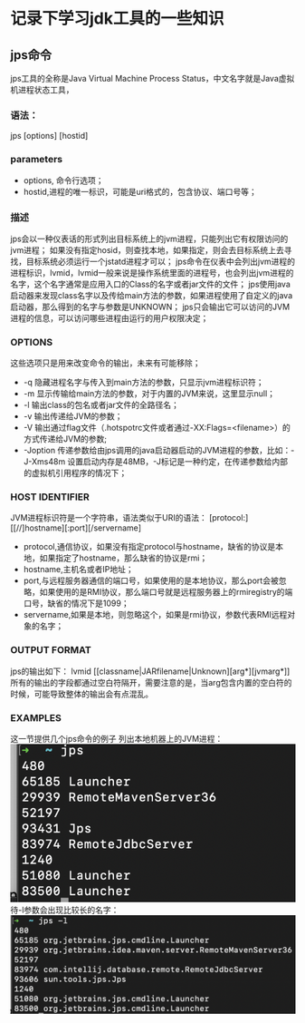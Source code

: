 # 记录下学习jdk工具的一些知识
## jps命令
jps工具的全称是Java Virtual Machine Process Status，中文名字就是Java虚拟机进程状态工具，
### 语法：
jps [options] [hostid]

### parameters
- options, 命令行选项；
- hostid,进程的唯一标识，可能是uri格式的，包含协议、端口号等；
### 描述
jps会以一种仪表话的形式列出目标系统上的jvm进程，只能列出它有权限访问的jvm进程；
如果没有指定hosid，则查找本地，如果指定，则会去目标系统上去寻找，目标系统必须运行一个jstatd进程才可以；
jps命令在仪表中会列出jvm进程的进程标识，lvmid，lvmid一般来说是操作系统里面的进程号，也会列出jvm进程的名字，这个名字通常是应用入口的Class的名字或者jar文件的文件；
jps使用java启动器来发现class名字以及传给main方法的参数，如果进程使用了自定义的java启动器，那么得到的名字与参数是UNKNOWN；
jps只会输出它可以访问的JVM进程的信息，可以访问哪些进程由运行的用户权限决定；
### OPTIONS
这些选项只是用来改变命令的输出，未来有可能移除；
- -q 隐藏进程名字与传入到main方法的参数，只显示jvm进程标识符；
- -m 显示传输给main方法的参数，对于内置的JVM来说，这里显示null；
- -l 输出class的包名或者jar文件的全路径名；
- -v 输出传递给JVM的参数；
- -V 输出通过flag文件（.hotspotrc文件或者通过-XX:Flags=\<filename>）的方式传递给JVM的参数;
- -Joption 传递参数给由jps调用的java启动器启动的JVM进程的参数，比如：-J-Xms48m 设置启动内存是48MB，-J标记是一种约定，在传递参数给内部的虚拟机引用程序的情况下；
### HOST IDENTIFIER
JVM进程标识符是一个字符串，语法类似于URI的语法：
[protocol:][[//]hostname][:port][/servername]
- protocol,通信协议，如果没有指定protocol与hostname，缺省的协议是本地，如果指定了hostname，那么缺省的协议是rmi；
- hostname,主机名或者IP地址；
- port,与远程服务器通信的端口号，如果使用的是本地协议，那么port会被忽略，如果使用的是RMI协议，那么端口号就是远程服务器上的rmiregistry的端口号，缺省的情况下是1099；
- servername,如果是本地，则忽略这个，如果是rmi协议，参数代表RMI远程对象的名字；
### OUTPUT FORMAT
jps的输出如下：
lvmid [[classname|JARfilename|Unknown][arg*][jvmarg*]]
所有的输出的字段都通过空白符隔开，需要注意的是，当arg包含内置的空白符的时候，可能导致整体的输出会有点混乱。
### EXAMPLES
这一节提供几个jps命令的例子
列出本地机器上的JVM进程：
![](附件/jps命令输出.png)
待-l参数会出现比较长的名字：
![](附件/jps命令输出-l.png)
